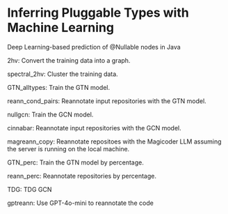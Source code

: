 # Inferring Pluggable Types with Machine Learning

Deep Learning-based prediction of @Nullable nodes in Java

2hv: Convert the training data into a graph.

spectral_2hv: Cluster the training data.

GTN_alltypes: Train the GTN model.

reann_cond_pairs: Reannotate input repositories with the GTN model.

nullgcn: Train the GCN model.

cinnabar: Reannotate input repositories with the GCN model.

magreann_copy: Reannotate repositoes with the Magicoder LLM assuming the server is running on the local machine.

GTN_perc: Train the GTN model by percentage.

reann_perc: Reannotate repositories by percentage.

TDG: TDG GCN

gptreann: Use GPT-4o-mini to reannotate the code
